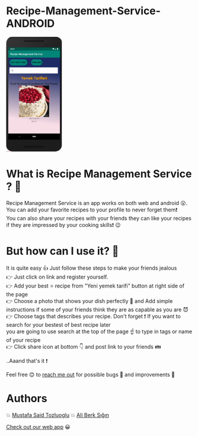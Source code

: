 # Recipe-Management-Service-ANDROID

<img src="android.png" width=150>

# What is Recipe Management Service ? 🤔

  Recipe Management Service is an app works on both web and android 😮.  You can add your favorite recipes to your profile to never forget them❗️  
  You can also share your recipes with your friends they can like your recipes if they are impressed by your cooking skills❗️ 😉
  
# But how can I use it? 🤔
  
  It is quite easy 👍 Just follow these steps to make your friends jealous  
  👉 Just click on link and register yourself.  
  👉 Add your best ⭐️ recipe from "Yeni yemek tarifi" button at right side of the page  
  👉 Choose a photo that shows your dish perfectly 🌟 and Add simple instructions if some of your friends think they are as capable as you are 😈  
  👉 Choose tags that describes your recipe. Don't forget ❗️ If you want to search for your bestest of best recipe later  
  you are going to use search at the top of the page ☝️ to type in tags or name of your recipe  
  👉 Click share icon at bottom 👇 and post link to your friends 👪  
  
  ..Aaand that's it ❗️  
  
 Feel free 😊 to [reach me out](mailto:m_saidt@hotmail.com) for possible bugs 🐛 and improvements 💪
  
 # Authors
  
 💥 [Mustafa Said Tozluoglu](https://github.com/mustafatozluoglu)
 💥 [Ali Berk Sığın](https://github.com/berksigin)

 [Check out our web app](https://github.com/dab2m/Recipe-Management-Service-Web) 😀
